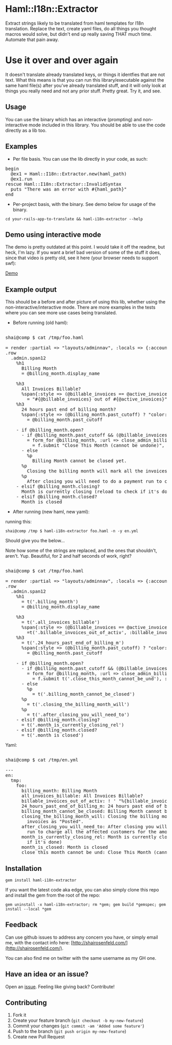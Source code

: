# Haml::I18n::Extractor

Extract strings likely to be translated from haml templates for I18n translation. Replace the text, create yaml files, do all things you thought macros would solve, but didn't end up really saving THAT much time. Automate that pain away.

# Use it over and over again

It doesn't translate already translated keys, or things it identfies that are not text. What this means is that you can run this library/executable against the same haml file(s) after you've already translated stuff, and it will only look at things you really need and not any prior stuff. Pretty great. Try it, and see.

## Usage

You can use the binary which has an interactive (prompting) and non-interactive mode included in this library. You should be able to use the code directly as a lib too.

## Examples

- Per file basis. You can use the lib directly in your code, as such:

<pre>
begin
  @ex1 = Haml::I18n::Extractor.new(haml_path)
  @ex1.run
rescue Haml::I18n::Extractor::InvalidSyntax
  puts "There was an error with #{haml_path}"
end
</pre>

- Per-project basis, with the binary. See demo below for usage of the binary.

`cd your-rails-app-to-translate && haml-i18n-extractor --help`

## Demo using interactive mode

The demo is pretty outdated at this point. I would take it off the readme, but heck, I'm lazy. If you want a brief bad version of some of the stuff it does, since that video is pretty old, see it here (your browser needs to support swf):

[Demo](http://shairosenfeld.com/haml-i18n-extractor-demo.swf)

## Example output

This should be a before and after picture of using this lib, whether using the non-interactive/interactive mode. There are more examples in the tests where you can see more use cases being translated.

- Before running (old haml):

<pre>

shai@comp $ cat /tmp/foo.haml

= render :partial => "layouts/adminnav", :locals => {:account => nil }
.row
  .admin.span12
    %h1
      Billing Month
      = @billing_month.display_name

    %h3
      All Invoices Billable?
      %span{:style => (@billable_invoices == @active_invoices) ? "color: #090" : "color: #900"}
        = "#{@billable_invoices} out of #{@active_invoices}"
    %h3
      24 hours past end of billing month?
      %span{:style => (@billing_month.past_cutoff) ? "color: #090" : "color: #900"}
        = @billing_month.past_cutoff

    - if @billing_month.open?
      - if @billing_month.past_cutoff && (@billable_invoices == @active_invoices)
        = form_for @billing_month, :url => close_admin_billing_month_url(@billing_month), :method => "POST" do |f|
          = f.submit "Close This Month (cannot be undone)", :class => 'btn btn-primary'
      - else
        %p
          Billing Month cannot be closed yet.
      %p
        Closing the billing month will mark all the invoices as "Posted".
      %p
        After closing you will need to do a payment run to charge all the affected customers for the amounts due in posted invoices.
    - elsif @billing_month.closing?
      Month is currently closing (reload to check if it's done)
    - elsif @billing_month.closed?
      Month is closed
</pre>

- After running (new haml, new yaml):

running this:

`shai@comp /tmp $ haml-i18n-extractor foo.haml -n -y en.yml`

Should give you the below...

Note how some of the strings are replaced, and the ones that shouldn't, aren't. Yup. Beautiful, for 2 and half seconds of work, right?

<pre>

shai@comp $ cat /tmp/foo.haml

= render :partial => "layouts/adminnav", :locals => {:account => nil }
.row
  .admin.span12
    %h1
      = t('.billing_month')
      = @billing_month.display_name

    %h3
      = t('.all_invoices_billable')
      %span{:style => (@billable_invoices == @active_invoices) ? "color: #090" : "color: #900"}
        =t('.billable_invoices_out_of_activ', :billable_invoices => (@billable_invoices), :active_invoices => (@active_invoices))
    %h3
      = t('.24_hours_past_end_of_billing_m')
      %span{:style => (@billing_month.past_cutoff) ? "color: #090" : "color: #900"}
        = @billing_month.past_cutoff

    - if @billing_month.open?
      - if @billing_month.past_cutoff && (@billable_invoices == @active_invoices)
        = form_for @billing_month, :url => close_admin_billing_month_url(@billing_month), :method => "POST" do |f|
          = f.submit t('.close_this_month_cannot_be_und'), :class => 'btn btn-primary'
      - else
        %p
          = t('.billing_month_cannot_be_closed')
      %p
        = t('.closing_the_billing_month_will')
      %p
        = t('.after_closing_you_will_need_to')
    - elsif @billing_month.closing?
      = t('.month_is_currently_closing_rel')
    - elsif @billing_month.closed?
      = t('.month_is_closed')
</pre>

Yaml:

<pre>

shai@comp $ cat /tmp/en.yml

---
en:
  tmp:
    foo:
      billing_month: Billing Month
      all_invoices_billable: All Invoices Billable?
      billable_invoices_out_of_activ: ! ' "%{billable_invoices} out of %{active_invoices}"'
      24_hours_past_end_of_billing_m: 24 hours past end of billing month?
      billing_month_cannot_be_closed: Billing Month cannot be closed yet.
      closing_the_billing_month_will: Closing the billing month will mark all the
        invoices as "Posted".
      after_closing_you_will_need_to: After closing you will need to do a payment
        run to charge all the affected customers for the amounts due in posted invoices.
      month_is_currently_closing_rel: Month is currently closing (reload to check
        if it's done)
      month_is_closed: Month is closed
      close_this_month_cannot_be_und: Close This Month (cannot be undone)
</pre>


## Installation

`gem install haml-i18n-extractor`

If you want the latest code aka edge, you can also simply clone this repo and install the gem from the root of the repo:

`gem uninstall -x haml-i18n-extractor; rm *gem; gem build *gemspec; gem install --local *gem`

## Feedback

Can use github issues to address any concern you have, or simply email me, with the contact info here: [http://shairosenfeld.com/](http://shairosenfeld.com/). 

You can also find me on twitter with the same username as my GH one.

## Have an idea or an issue?

Open an [issue](https://github.com/shaiguitar/haml-i18n-extractor/issues/new). Feeling like giving back? Contribute!

## Contributing

1. Fork it
2. Create your feature branch (`git checkout -b my-new-feature`)
3. Commit your changes (`git commit -am 'Added some feature'`)
4. Push to the branch (`git push origin my-new-feature`)
5. Create new Pull Request
